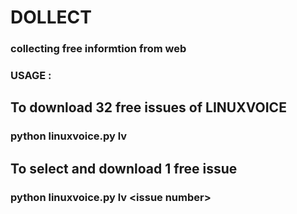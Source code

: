 # DOLLECT

### collecting free informtion from web

### USAGE :


## To download 32 free issues of LINUXVOICE
### python linuxvoice.py lv

## To select and download  1 free  issue 
### python linuxvoice.py lv \<issue number\>



